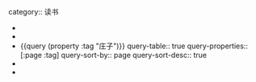 category:: 读书

-
-
- {{query (property :tag "庄子")}}
  query-table:: true
  query-properties:: [:page :tag]
  query-sort-by:: page
  query-sort-desc:: true
-
-